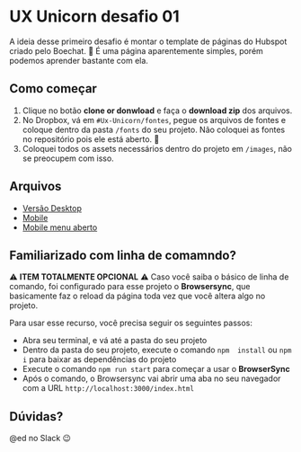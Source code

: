 # UX Unicorn desafio 01
A ideia desse primeiro desafio é montar o template de páginas do Hubspot criado pelo Boechat. 🎣
É uma página aparentemente simples, porém podemos aprender bastante com ela.

## Como começar

1. Clique no botão **clone or donwload** e faça o **download zip** dos arquivos.
2. No Dropbox, vá em `#Ux-Unicorn/fontes`, pegue os arquivos de fontes e coloque dentro da pasta `/fonts` do seu projeto. Não coloquei as fontes no repositório pois ele está aberto. 👀
3. Coloquei todos os assets necessários dentro do projeto em `/images`, não se preocupem com isso.

## Arquivos

- [Versão Desktop](https://zpl.io/2j4xWJO)
- [Mobile](https://zpl.io/2j4xW6O)
- [Mobile menu aberto](https://zpl.io/29ZRKAe)

## Familiarizado com linha de comamndo?
⚠️ **ITEM TOTALMENTE OPCIONAL** ️⚠️
Caso você saiba o básico de linha de comando, foi configurado para esse projeto o **Browsersync**, que basicamente faz o reload da página toda vez que você altera algo no projeto.

Para usar esse recurso, você precisa seguir os seguintes passos:

- Abra seu terminal, e vá até a pasta do seu projeto
- Dentro da pasta do seu projeto, execute o comando `npm  install` ou `npm i` para baixar as dependências do projeto
- Execute o comando `npm run start` para começar a usar o **BrowserSync**
- Após o comando, o Browsersync vai abrir uma aba no seu navegador com a URL `http://localhost:3000/index.html`

## Dúvidas?
@ed no Slack 😉
